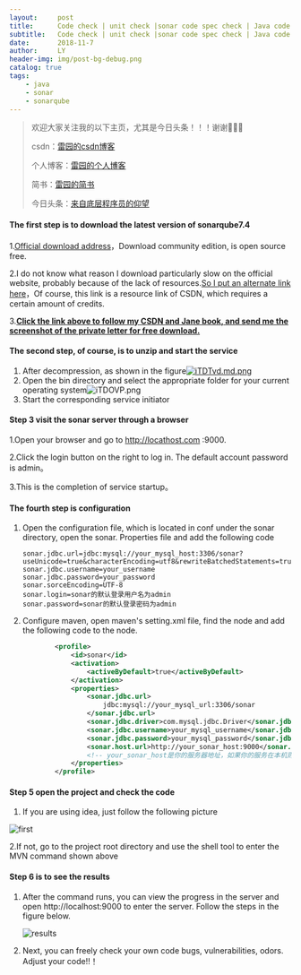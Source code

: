 ```yaml
---
layout:     post
title:      Code check | unit check |sonar code spec check | Java code self-test |sonarqube7.4
subtitle:   Code check | unit check |sonar code spec check | Java code self-test |sonarqube7.4
date:       2018-11-7
author:     LY
header-img: img/post-bg-debug.png
catalog: true
tags:
    - java
    - sonar
    - sonarqube
---
```


> 欢迎大家关注我的以下主页，尤其是今日头条！！！谢谢🙏🙏🙏
>
> csdn：[雷园的csdn博客](https://blog.csdn.net/leiyuan2580)
>
> 个人博客：[雷园的个人博客](https://imlcl.store)
>
> 简书：[雷园的简书](https://www.jianshu.com/u/016322e40e1f)
>
> 今日头条：[来自底层程序员的仰望](https://www.toutiao.com/c/user/6132192948/#mid=1616456407686158)

#### The first step is to download the latest version of sonarqube7.4

1.[Official download address](https://www.sonarqube.org/downloads/)，Download community edition, is open source free.

2.I do not know what reason I download particularly slow on the official website, probably because of the lack of resources.[So I put an alternate link here](https://download.csdn.net/download/leiyuan2580/10769708)，Of course, this link is a resource link of CSDN, which requires a certain amount of credits.

3.**<u>Click the link above to follow my CSDN and Jane book, and send me the screenshot of the private letter for free download.</u>**

#### The second step, of course, is to unzip and start the service

1. After decompression, as shown in the figure[![iTDTvd.md.png](https://s1.ax1x.com/2018/11/07/iTDTvd.md.png)](https://imgchr.com/i/iTDTvd)
2. Open the bin directory and select the appropriate folder for your current operating system![iTDOVP.png](https://s1.ax1x.com/2018/11/07/iTDOVP.png)
3. Start the corresponding service initiator

#### Step 3 visit the sonar server through a browser

1.Open your browser and go to http://locathost.com :9000.

2.Click the login button on the right to log in. The default account password is admin。

3.This is the completion of service startup。

#### The fourth step is configuration

1. Open the configuration file, which is located in conf under the sonar directory, open the sonar. Properties file and add the following code

   ```properties
   sonar.jdbc.url=jdbc:mysql://your_mysql_host:3306/sonar?useUnicode=true&characterEncoding=utf8&rewriteBatchedStatements=true&useConfigs=maxPerformance
   sonar.jdbc.username=your_username
   sonar.jdbc.password=your_password
   sonar.sorceEncoding=UTF-8
   sonar.login=sonar的默认登录用户名为admin
   sonar.password=sonar的默认登录密码为admin
   ```

2. Configure maven, open maven's setting.xml file, find the node and add the following code to the node.

   ```xml
           <profile>
               <id>sonar</id>
               <activation>
                   <activeByDefault>true</activeByDefault>
               </activation>
               <properties>
                   <sonar.jdbc.url>
                       jdbc:mysql://your_mysql_url:3306/sonar
                   </sonar.jdbc.url>
                   <sonar.jdbc.driver>com.mysql.jdbc.Driver</sonar.jdbc.driver>
                   <sonar.jdbc.username>your_mysql_username</sonar.jdbc.username>
                   <sonar.jdbc.password>your_mysql_password</sonar.jdbc.password>
                   <sonar.host.url>http://your_sonar_host:9000</sonar.host.url>
                   <!-- your_sonar_host是你的服务器地址，如果你的服务在本机则使用localhost -->
               </properties>
           </profile>
   ```

#### Step 5 open the project and check the code

1. If you are using idea, just follow the following picture

![first](https://ws4.sinaimg.cn/large/006tNbRwly1fwzgg70zk3j31kw0zkwns.jpg)

2.If not, go to the project root directory and use the shell tool to enter the MVN command shown above

#### Step 6 is to see the results

1. After the command runs, you can view the progress in the server and open http://localhost:9000 to enter the server. Follow the steps in the figure below.

   ![results](https://ws2.sinaimg.cn/large/006tNbRwly1fwzgossw28j31kw0zkal8.jpg)

2. Next, you can freely check your own code bugs, vulnerabilities, odors. Adjust your code!!！